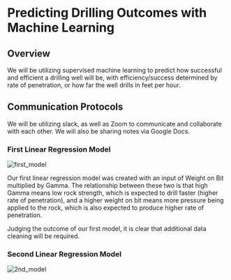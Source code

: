# Predicting Drilling Outcomes with Machine Learning

## Overview

We will be utilizing supervised machine learning to predict how successful and efficient a drilling well will be, with efficiency/success determined by rate of penetration, or how far the well drills in feet per hour.

## Communication Protocols

We will be utilizing slack, as well as Zoom to communicate and collaborate with each other. We will also be sharing notes via Google Docs.

### First Linear Regression Model

![first_model](https://user-images.githubusercontent.com/77767984/132428693-593f56f9-73e3-4ce3-af1c-6a3e2a0763d0.PNG)

Our first linear regression model was created with an input of Weight on Bit multiplied by Gamma. The relationship between these two is that high Gamma means low rock strength, which is expected to drill faster (higher rate of penetration), and a higher weight on bit means more pressure being applied to the rock, which is also expected to produce higher rate of penetration.

Judging the outcome of our first model, it is clear that additional data cleaning will be required.

### Second Linear Regression Model

![2nd_model](https://user-images.githubusercontent.com/77767984/132430750-b7987130-dc4a-483e-83d4-2a82af7e1518.PNG)
